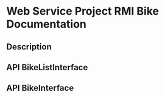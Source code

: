 # Web Service Project RMI Bike Documentation

## Description

## **API BikeListInterface**

## **API BikeInterface**

